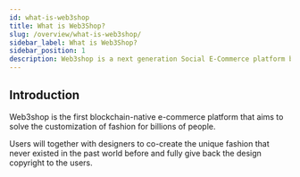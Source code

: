```yaml
---
id: what-is-web3shop
title: What is Web3Shop?
slug: /overview/what-is-web3shop/
sidebar_label: What is Web3Shop?
sidebar_position: 1
description: Web3shop is a next generation Social E-Commerce platform built for Web3. Our vision is to help designers achieve low-cost entrepreneurship and become an economic platform for creators that unites the world's best creativity.
---
```


## Introduction

Web3shop is the first blockchain-native e-commerce platform that aims to solve the customization of fashion for billions of people.

Users will together with designers to co-create the unique fashion that never existed in the past world before and fully give back the design copyright to the users.

